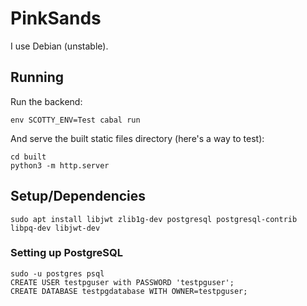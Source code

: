 # PinkSands

I use Debian (unstable).

## Running

Run the backend:

```shell
env SCOTTY_ENV=Test cabal run
```

And serve the built static files directory (here's a way to test):

```
cd built
python3 -m http.server
```

## Setup/Dependencies

```
sudo apt install libjwt zlib1g-dev postgresql postgresql-contrib libpq-dev libjwt-dev
```

### Setting up PostgreSQL

```
sudo -u postgres psql
CREATE USER testpguser with PASSWORD 'testpguser';
CREATE DATABASE testpgdatabase WITH OWNER=testpguser;
```
